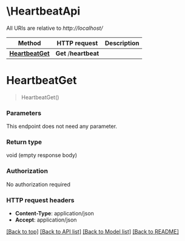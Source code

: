 # \HeartbeatApi

All URIs are relative to *http://localhost/*

Method | HTTP request | Description
------------- | ------------- | -------------
[**HeartbeatGet**](HeartbeatApi.md#HeartbeatGet) | **Get** /__heartbeat__ | 


# **HeartbeatGet**
> HeartbeatGet()




### Parameters
This endpoint does not need any parameter.

### Return type

void (empty response body)

### Authorization

No authorization required

### HTTP request headers

 - **Content-Type**: application/json
 - **Accept**: application/json

[[Back to top]](#) [[Back to API list]](../README.md#documentation-for-api-endpoints) [[Back to Model list]](../README.md#documentation-for-models) [[Back to README]](../README.md)

